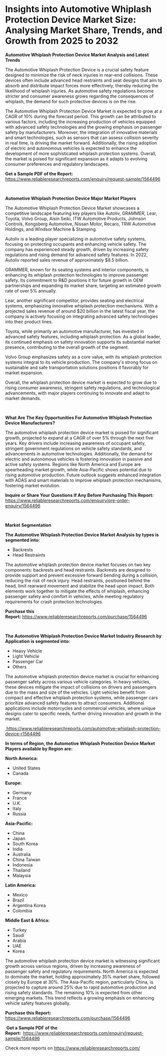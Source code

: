 <p><h1>Insights into Automotive Whiplash Protection Device Market Size: Analysing Market Share, Trends, and Growth from 2025 to 2032</h1></p><p><strong>Automotive Whiplash Protection Device Market Analysis and Latest Trends</strong></p>
<p><p>The Automotive Whiplash Protection Device is a crucial safety feature designed to minimize the risk of neck injuries in rear-end collisions. These devices often include advanced head restraints and seat designs that aim to absorb and distribute impact forces more effectively, thereby reducing the likelihood of whiplash injuries. As automotive safety regulations become stricter and consumer awareness grows regarding the consequences of whiplash, the demand for such protective devices is on the rise.</p><p>The Automotive Whiplash Protection Device Market is expected to grow at a CAGR of 10% during the forecast period. This growth can be attributed to various factors, including the increasing production of vehicles equipped with advanced safety technologies and the growing emphasis on passenger safety by manufacturers. Moreover, the integration of innovative materials and smart technologies, such as sensors that can assess collision severity in real time, is driving the market forward. Additionally, the rising adoption of electric and autonomous vehicles is expected to enhance the development of more sophisticated whiplash protection systems. Overall, the market is poised for significant expansion as it adapts to evolving consumer preferences and regulatory landscapes.</p></p>
<p><strong>Get a Sample PDF of the Report:&nbsp;</strong> <a href="https://www.reliableresearchreports.com/enquiry/request-sample/1564496?utm_campaign=3265&utm_medium=2&utm_source=Github&utm_content=ia&utm_term=30032025&utm_id=automotive-whiplash-protection-device">https://www.reliableresearchreports.com/enquiry/request-sample/1564496</a></p>
<p>&nbsp;</p>
<p><strong>Automotive Whiplash Protection Device Major Market Players</strong></p>
<p><p>The Automotive Whiplash Protection Device Market showcases a competitive landscape featuring key players like Autoliv, GRAMMER, Lear, Toyota, Volvo Group, Aisin Seiki, ITW Automotive Products, Johnson Controls, Kongsberg Automotive, Nissan Motor, Recaro, TRW Automotive Holdings, and Windsor Machine & Stamping.</p><p>Autoliv is a leading player specializing in automotive safety systems, focusing on protecting occupants and enhancing vehicle safety. The company has experienced steady growth, driven by increasing safety regulations and rising demand for advanced safety features. In 2022, Autoliv reported sales revenue of approximately $8.5 billion.</p><p>GRAMMER, known for its seating systems and interior components, is enhancing its whiplash protection technologies to improve passenger safety. Its commitment to R&D positions it for future growth in OEM partnerships and expanding its market share, targeting an estimated growth rate of over 5% annually.</p><p>Lear, another significant competitor, provides seating and electrical systems, emphasizing innovative whiplash protection mechanisms. With a projected sales revenue of around $20 billion in the latest fiscal year, the company is actively focusing on integrating advanced safety technologies into their product lines.</p><p>Toyota, while primarily an automotive manufacturer, has invested in advanced safety features, including whiplash protection. As a global leader, its continued emphasis on safety innovation supports its substantial market presence, contributing to the overall growth of the segment.</p><p>Volvo Group emphasizes safety as a core value, with its whiplash protection systems integral to its vehicle production. The company's strong focus on sustainable and safe transportation solutions positions it favorably for market expansion.</p><p>Overall, the whiplash protection device market is expected to grow due to rising consumer awareness, stringent safety regulations, and technological advancements, with major players continuing to innovate and adapt to market demands.</p></p>
<p>&nbsp;</p>
<p><strong>What Are The Key Opportunities For Automotive Whiplash Protection Device Manufacturers?</strong></p>
<p><p>The automotive whiplash protection device market is poised for significant growth, projected to expand at a CAGR of over 5% through the next five years. Key drivers include increasing awareness of occupant safety, stringent government regulations on vehicle safety standards, and advancements in automotive technologies. Additionally, the demand for electric and autonomous vehicles is fostering innovation in passive and active safety systems. Regions like North America and Europe are spearheading market growth, while Asia-Pacific shows potential due to rising automotive production. Future outlook suggests enhanced integration with ADAS and smart materials to improve whiplash protection mechanisms, fostering market evolution.</p></p>
<p><strong>Inquire or Share Your Questions If Any Before Purchasing This Report:</strong> <a href="https://www.reliableresearchreports.com/enquiry/pre-order-enquiry/1564496?utm_campaign=3265&utm_medium=2&utm_source=Github&utm_content=ia&utm_term=30032025&utm_id=automotive-whiplash-protection-device">https://www.reliableresearchreports.com/enquiry/pre-order-enquiry/1564496</a></p>
<p>&nbsp;</p>
<p><strong>Market Segmentation</strong></p>
<p><strong>The Automotive Whiplash Protection Device Market Analysis by types is segmented into:</strong></p>
<p><ul><li>Backrests</li><li>Head Restraints</li></ul></p>
<p><p>The automotive whiplash protection device market focuses on two key components: backrests and head restraints. Backrests are designed to provide support and prevent excessive forward bending during a collision, reducing the risk of neck injury. Head restraints, positioned behind the head, limit rearward movement and stabilize the head upon impact. Both elements work together to mitigate the effects of whiplash, enhancing passenger safety and comfort in vehicles, while meeting regulatory requirements for crash protection technologies.</p></p>
<p><strong>Purchase this Report:&nbsp;</strong><a href="https://www.reliableresearchreports.com/purchase/1564496?utm_campaign=3265&utm_medium=2&utm_source=Github&utm_content=ia&utm_term=30032025&utm_id=automotive-whiplash-protection-device">https://www.reliableresearchreports.com/purchase/1564496</a></p>
<p>&nbsp;</p>
<p><strong>The Automotive Whiplash Protection Device Market Industry Research by Application is segmented into:</strong></p>
<p><ul><li>Heavy Vehicle</li><li>Light Vehicle</li><li>Passenger Car</li><li>Others</li></ul></p>
<p><p>The automotive whiplash protection device market is crucial for enhancing passenger safety across various vehicle categories. In heavy vehicles, these devices mitigate the impact of collisions on drivers and passengers due to the mass and size of the vehicles. Light vehicles benefit from compact and effective whiplash protection systems, while passenger cars prioritize advanced safety features to attract consumers. Additional applications include motorcycles and commercial vehicles, where unique designs cater to specific needs, further driving innovation and growth in the market.</p></p>
<p><a href="https://www.reliableresearchreports.com/automotive-whiplash-protection-device-r1564496?utm_campaign=3265&utm_medium=2&utm_source=Github&utm_content=ia&utm_term=30032025&utm_id=automotive-whiplash-protection-device">&nbsp;https://www.reliableresearchreports.com/automotive-whiplash-protection-device-r1564496</a></p>
<p><strong>In terms of Region, the Automotive Whiplash Protection Device Market Players available by Region are:</strong></p>
<p>
    <p> <strong> North America: </strong>
        <ul>
            <li>United States</li>
            <li>Canada</li>
        </ul>
        </p> 
    <p> <strong> Europe: </strong>
        <ul>
            <li>Germany</li>
            <li>France</li>
            <li>U.K.</li>
            <li>Italy</li>
            <li>Russia</li>
        </ul>
        </p> 
    <p> <strong> Asia-Pacific: </strong>
        <ul>
            <li>China</li>
            <li>Japan</li>
            <li>South Korea</li>
            <li>India</li>
            <li>Australia</li>
            <li>China Taiwan</li>
            <li>Indonesia</li>
            <li>Thailand</li>
            <li>Malaysia</li>
        </ul>
        </p> 
    <p> <strong> Latin America: </strong>
        <ul>
            <li>Mexico</li>
            <li>Brazil</li>
            <li>Argentina Korea</li>
            <li>Colombia</li>
        </ul>
        </p> 
    <p> <strong> Middle East & Africa: </strong>
        <ul>
            <li>Turkey</li>
            <li>Saudi</li>
            <li>Arabia</li>
            <li>UAE</li>
            <li>Korea</li>
        </ul>
    </p>
    </p>
<p><p>The automotive whiplash protection device market is witnessing significant growth across various regions, driven by increasing awareness of passenger safety and regulatory requirements. North America is expected to dominate the market, holding approximately 35% market share, followed closely by Europe at 30%. The Asia-Pacific region, particularly China, is projected to capture around 25% due to rapid automotive production and rising safety standards. The remaining 10% is expected from other emerging markets. This trend reflects a growing emphasis on enhancing vehicle safety features globally.</p></p>
<p><strong>Purchase this Report: </strong><a href="https://www.reliableresearchreports.com/purchase/1564496?utm_campaign=3265&utm_medium=2&utm_source=Github&utm_content=ia&utm_term=30032025&utm_id=automotive-whiplash-protection-device">https://www.reliableresearchreports.com/purchase/1564496</a></p>
<p>&nbsp;<strong>Get a Sample PDF of the Report:&nbsp;&nbsp;</strong><a href="https://www.reliableresearchreports.com/enquiry/request-sample/1564496?utm_campaign=3265&utm_medium=2&utm_source=Github&utm_content=ia&utm_term=30032025&utm_id=automotive-whiplash-protection-device">https://www.reliableresearchreports.com/enquiry/request-sample/1564496</a></p>
<p><strong></strong></p>
<p>Check more reports on <a href="https://www.reliableresearchreports.com/?utm_campaign=3265&utm_medium=2&utm_source=Github&utm_content=ia&utm_term=30032025&utm_id=automotive-whiplash-protection-device">https://www.reliableresearchreports.com/</a></p>